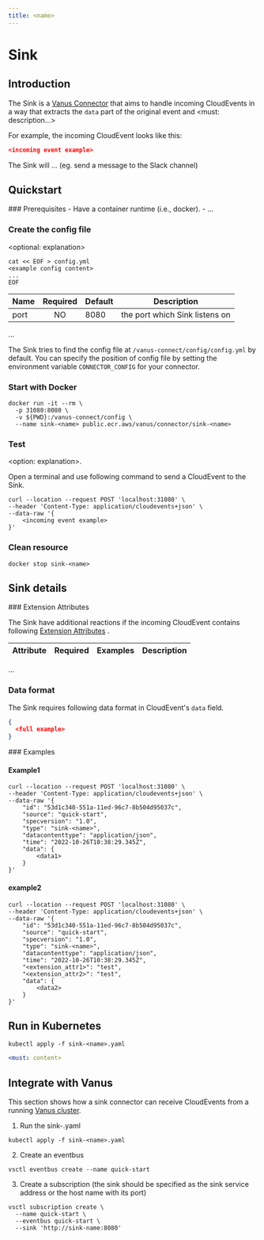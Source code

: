 ```yaml
---
title: <name>
---
```


# <name> Sink

## Introduction

The <name> Sink is a [Vanus Connector][vc] that aims to handle incoming CloudEvents in a way that extracts the `data`
part of the original event and <must: description...>

For example, the incoming CloudEvent looks like this:

```json
<incoming event example>
```

The <name> Sink will ... (eg. send a message to the Slack channel)

## Quickstart

<optional prerequisites but recommended>
### Prerequisites
- Have a container runtime (i.e., docker).
- ...
</optional>

### Create the config file

<optional: explanation>

```shell
cat << EOF > config.yml
<example config content>
...
EOF
```

| Name | Required  | Default | Description                           |
|:-----|:---------:|:--------|---------------------------------------|
| port |    NO     | 8080    | the port which <name> Sink listens on |

...

The <name> Sink tries to find the config file at `/vanus-connect/config/config.yml` by default. You can specify the
position of config file by setting the environment variable `CONNECTOR_CONFIG` for your connector.

### Start with Docker

```shell
docker run -it --rm \
  -p 31080:8080 \
  -v ${PWD}:/vanus-connect/config \
  --name sink-<name> public.ecr.aws/vanus/connector/sink-<name>
```

### Test

<option: explanation>.

Open a terminal and use following command to send a CloudEvent to the Sink.

```shell
curl --location --request POST 'localhost:31080' \
--header 'Content-Type: application/cloudevents+json' \
--data-raw '{
    <incoming event example>
}'
```

<show result with a paragraph>

### Clean resource

```shell
docker stop sink-<name>
```

## Sink details

<optional>
### Extension Attributes

The <name> Sink have additional reactions if the incoming CloudEvent contains
following [Extension Attributes](https://github.com/cloudevents/spec/blob/main/cloudevents/spec.md#extension-context-attributes)
.

| Attribute      | Required | Examples  | Description                           |
|:---------------|:--------:|:----------|:--------------------------------------|

...
</optional>

### Data format

The <name> Sink requires following data format in CloudEvent's `data` field.

```json
{
  <full example>
}
```

<optional>
### Examples

#### Example1

```shell
curl --location --request POST 'localhost:31080' \
--header 'Content-Type: application/cloudevents+json' \
--data-raw '{
    "id": "53d1c340-551a-11ed-96c7-8b504d95037c",
    "source": "quick-start",
    "specversion": "1.0",
    "type": "sink-<name>",
    "datacontenttype": "application/json",
    "time": "2022-10-26T10:38:29.345Z",
    "data": {
        <data1>
    }
}'
```

#### example2

```shell
curl --location --request POST 'localhost:31080' \
--header 'Content-Type: application/cloudevents+json' \
--data-raw '{
    "id": "53d1c340-551a-11ed-96c7-8b504d95037c",
    "source": "quick-start",
    "specversion": "1.0",
    "type": "sink-<name>",
    "datacontenttype": "application/json",
    "time": "2022-10-26T10:38:29.345Z",
    "<extension_attr1>": "test",
    "<extension_attr2>": "test",
    "data": {
        <data2>
    }
}'
```

## Run in Kubernetes

```shell
kubectl apply -f sink-<name>.yaml
```

```yaml
<must: content>
```

## Integrate with Vanus

This section shows how a sink connector can receive CloudEvents from a
running [Vanus cluster](https://github.com/vanus-labs/vanus).

1. Run the sink-<name>.yaml

```shell
kubectl apply -f sink-<name>.yaml
```

2. Create an eventbus

```shell
vsctl eventbus create --name quick-start
```

3. Create a subscription (the sink should be specified as the sink service address or the host name with its port)

```shell
vsctl subscription create \
  --name quick-start \
  --eventbus quick-start \
  --sink 'http://sink-name:8080'
```

[vc]: https://www.vanus.dev/introduction/concepts#vanus-connect
